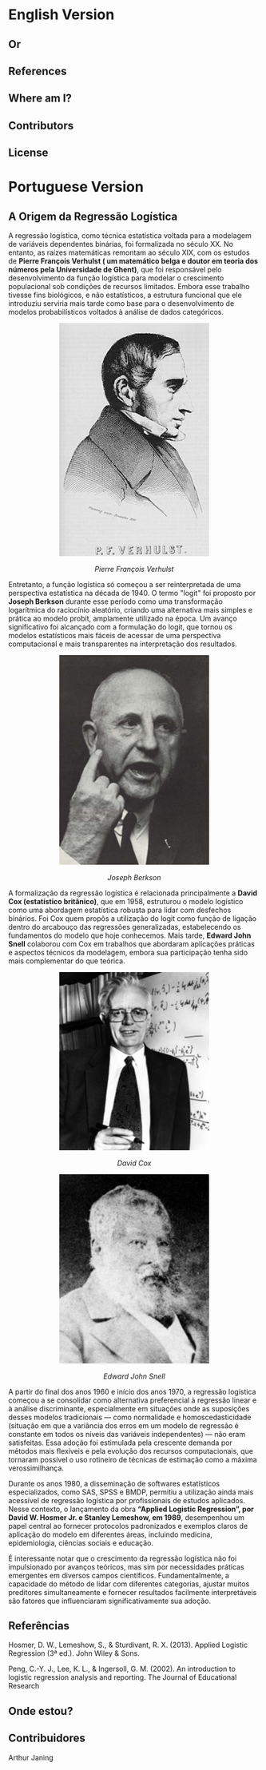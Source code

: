 # English Version

## Or

## References

## Where am I? 

## Contributors

## License

# Portuguese Version

## A Origem da Regressão Logística

A regressão logística, como técnica estatística voltada para a modelagem de variáveis dependentes binárias, foi formalizada no século XX. No entanto, as raízes matemáticas remontam ao século XIX, com os estudos de **Pierre François Verhulst ( um matemático belga e doutor em teoria dos números pela Universidade de Ghent)**, que foi responsável pelo desenvolvimento da função logística para modelar o crescimento populacional sob condições de recursos limitados. Embora esse trabalho tivesse fins biológicos, e não estatísticos, a estrutura funcional que ele introduziu serviria mais tarde como base para o desenvolvimento de modelos probabilísticos voltados à análise de dados categóricos.

<p align="center">
  <img src="Figures/PFVerhulst.png" alt="Pierre François Verhulst" width="300"/>
</p>
<p align="center"><em>Pierre François Verhulst</em></p>

Entretanto, a função logística só começou a ser reinterpretada de uma perspectiva estatística na década de 1940. O termo "logit" foi proposto por **Joseph Berkson** durante esse período como uma transformação logarítmica do raciocínio aleatório, criando uma alternativa mais simples e prática ao modelo probit, amplamente utilizado na época. Um avanço significativo foi alcançado com a formulação do logit, que tornou os modelos estatísticos mais fáceis de acessar de uma perspectiva computacional e mais transparentes na interpretação dos resultados.

<p align="center">
  <img src="Figures/JosephBerkson.png" alt="Joseph Berkson" width="300"/>
</p>
<p align="center"><em>Joseph Berkson</em></p>

A formalização da regressão logística é relacionada principalmente a **David Cox (estatístico britânico)**, que em 1958, estruturou o modelo logístico como uma abordagem estatística robusta para lidar com desfechos binários. Foi Cox quem propôs a utilização do logit como função de ligação dentro do arcabouço das regressões generalizadas, estabelecendo os fundamentos do modelo que hoje conhecemos. Mais tarde, **Edward John Snell** colaborou com Cox em trabalhos que abordaram aplicações práticas e aspectos técnicos da modelagem, embora sua participação tenha sido mais complementar do que teórica.

<p align="center">
  <img src="Figures/DavidCox.png" alt="DavidCox" width="300"/>
</p>
<p align="center"><em>David Cox</em></p>

<p align="center">
  <img src="Figures/EdwardJohnSnell.png" alt="EdwardJohnSnell" width="300"/>
</p>
<p align="center"><em>Edward John Snell</em></p>


A partir do final dos anos 1960 e início dos anos 1970, a regressão logística começou a se consolidar como alternativa preferencial à regressão linear e à análise discriminante, especialmente em situações onde as suposições desses modelos tradicionais — como normalidade e homoscedasticidade (situação em que a variância dos erros em um modelo de regressão é constante em todos os níveis das variáveis independentes) — não eram satisfeitas. Essa adoção foi estimulada pela crescente demanda por métodos mais flexíveis e pela evolução dos recursos computacionais, que tornaram possível o uso rotineiro de técnicas de estimação como a máxima verossimilhança.

Durante os anos 1980, a disseminação de softwares estatísticos especializados, como SAS, SPSS e BMDP, permitiu a utilização ainda mais acessível de regressão logística por profissionais de estudos aplicados. Nesse contexto, o lançamento da obra **“Applied Logistic Regression”, por David W. Hosmer Jr. e Stanley Lemeshow, em 1989**, desempenhou um papel central ao fornecer protocolos padronizados e exemplos claros de aplicação do modelo em diferentes áreas, incluindo medicina, epidemiologia, ciências sociais e educação.

É interessante notar que o crescimento da regressão logística não foi impulsionado por avanços teóricos, mas sim por necessidades práticas emergentes em diversos campos científicos. Fundamentalmente, a capacidade do método de lidar com diferentes categorias, ajustar muitos preditores simultaneamente e fornecer resultados facilmente interpretáveis são fatores que influenciaram significativamente sua adoção.

## Referências
Hosmer, D. W., Lemeshow, S., & Sturdivant, R. X. (2013). Applied Logistic Regression (3ª ed.). John Wiley & Sons.

Peng, C.-Y. J., Lee, K. L., & Ingersoll, G. M. (2002). An introduction to logistic regression analysis and reporting. The Journal of Educational Research

## Onde estou?

## Contribuidores
Arthur Janing

